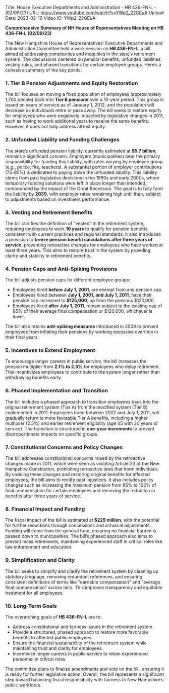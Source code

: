 Title: House Executive Departments and Administration -  HB 436-FN-L - (02/09/23)
URL: https://www.youtube.com/watch?v=YWp2_22GEuA
Upload Date: 2023-02-10
Video ID: YWp2_22GEuA

**Comprehensive Summary of NH House of Representatives Meeting on HB 436-FN-L (02/09/23)**

The New Hampshire House of Representatives' Executive Departments and Administration Committee held a work session on **HB 436-FN-L**, a bill aimed at addressing complexities and inequities in the state’s retirement system. The discussions centered on pension benefits, unfunded liabilities, vesting rules, and phased transitions for certain employee groups. Here’s a cohesive summary of the key points:

### **1. Tier B Pension Adjustments and Equity Restoration**
The bill focuses on moving a fixed population of employees (approximately 1,700 people) back into **Tier B pensions** over a 10-year period. This group is based on years of service as of January 1, 2012, and the population will decrease as individuals retire or pass away. The bill seeks to restore equity for employees who were negatively impacted by legislative changes in 2011, such as having to work additional years to receive the same benefits. However, it does not fully address all lost equity.

### **2. Unfunded Liability and Funding Challenges**
The state’s unfunded pension liability, currently estimated at **$5.7 billion**, remains a significant concern. Employers (municipalities) bear the primary responsibility for funding this liability, with rates varying by employee group (e.g., police, fire, teachers). A substantial portion of employer contributions (75-85%) is dedicated to paying down the unfunded liability. This liability stems from past legislative decisions in the 1990s and early 2000s, where temporary funding solutions were left in place longer than intended, compounded by the impact of the Great Recession. The goal is to fully fund the liability by **2039**, with employer rates remaining high until then, subject to adjustments based on investment performance.

### **3. Vesting and Retirement Benefits**
The bill clarifies the definition of "vested" in the retirement system, requiring employees to work **10 years** to qualify for pension benefits, consistent with current practices and regional standards. It also introduces a provision to **freeze pension benefit calculations after three years of service**, preventing retroactive changes for employees who have worked at least three years. This aims to restore trust in the system by providing clarity and stability in retirement benefits.

### **4. Pension Caps and Anti-Spiking Provisions**
The bill adjusts pension caps for different employee groups:
- Employees hired **before July 1, 2001**, are exempt from any pension cap.
- Employees hired between **July 1, 2001, and July 1, 2011**, have their pension cap increased to **$125,000**, up from the previous $120,000.
- Employees hired **after July 1, 2011**, remain subject to the existing cap of 85% of their average final compensation or $120,000, whichever is lower.

The bill also retains **anti-spiking measures** introduced in 2009 to prevent employees from inflating their pensions by working excessive overtime in their final years.

### **5. Incentives to Extend Employment**
To encourage longer careers in public service, the bill increases the pension multiplier from **2.1% to 2.5%** for employees who delay retirement. This incentivizes employees to contribute to the system longer rather than withdrawing benefits early.

### **6. Phased Implementation and Transition**
The bill includes a phased approach to transition employees back into the original retirement system (Tier A) from the modified system (Tier B) implemented in 2011. Employees hired between 2002 and July 1, 2011, will gradually return to more favorable Tier A benefits, including a higher multiplier (2.5%) and earlier retirement eligibility (age 45 with 20 years of service). The transition is structured in **one-year increments** to prevent disproportionate impacts on specific groups.

### **7. Constitutional Concerns and Policy Changes**
The bill addresses constitutional concerns raised by the retroactive changes made in 2011, which were seen as violating Article 23 of the New Hampshire Constitution, prohibiting retroactive laws that harm individuals. By undoing these changes and restoring original benefits for affected employees, the bill aims to rectify past injustices. It also includes policy changes such as increasing the maximum pension from 85% to 100% of final compensation for certain employees and removing the reduction in benefits after three years of service.

### **8. Financial Impact and Funding**
The fiscal impact of the bill is estimated at **$229 million**, with the potential for further reductions through concessions and actuarial adjustments. Funding will come from the general fund, ensuring no financial burden is passed down to municipalities. The bill’s phased approach also aims to prevent mass retirements, maintaining experienced staff in critical roles like law enforcement and education.

### **9. Simplification and Clarity**
The bill seeks to simplify and clarify the retirement system by cleaning up statutory language, removing redundant references, and ensuring consistent definitions of terms like "earnable compensation" and "average final compensation" across tiers. This improves transparency and equitable treatment for all employees.

### **10. Long-Term Goals**
The overarching goals of **HB 436-FN-L** are to:
- Address constitutional and fairness issues in the retirement system.
- Provide a structured, phased approach to restore more favorable benefits to affected public employees.
- Ensure the financial sustainability of the retirement system while maintaining trust and clarity for employees.
- Incentivize longer careers in public service to retain experienced personnel in critical roles.

The committee plans to finalize amendments and vote on the bill, ensuring it is ready for further legislative action. Overall, the bill represents a significant step toward balancing fiscal responsibility with fairness to New Hampshire’s public workforce.